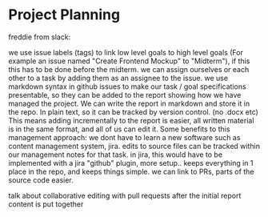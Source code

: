 # Project Planning

freddie from slack:

we use issue labels (tags) to link low level goals to high level goals (For example an issue named "Create Frontend Mockup" to "Midterm"), if this this has to be done before the midterm.
we can assign ourselves or each other to a task by adding them as an assignee to the issue.
we use markdown syntax in github issues to make our task / goal specifications presentable, so they can be added to the report showing how we have managed the project.
We can write the report in markdown and store it in the repo. In plain text, so it can be tracked by version control. (no .docx etc)
This means adding incrementally to the report is easier, all written material is in the same format, and all of us can edit it.
Some benefits to this management approach:
we dont have to learn a new software such as content management system, jira.
edits to source files can be tracked within our management notes for that task. in jira, this would have to be implemented with a jira "github" plugin, more setup..
keeps everything in 1 place in the repo, and keeps things simple.
we can link to PRs, parts of the source code easier.

talk about collaborative editing with pull requests after the initial report content is put together
